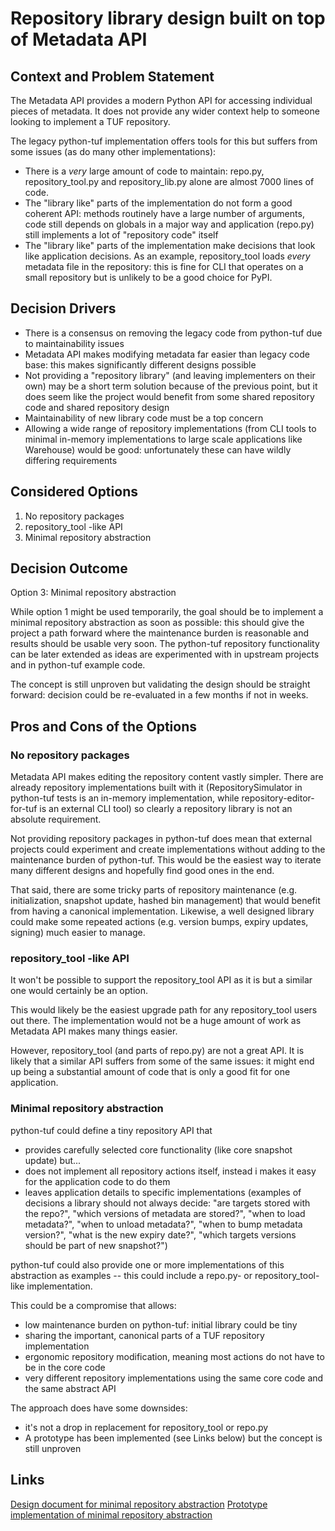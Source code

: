 # Repository library design built on top of Metadata API


## Context and Problem Statement

The Metadata API provides a modern Python API for accessing individual pieces
of metadata. It does not provide any wider context help to someone looking to
implement a TUF repository.

The legacy python-tuf implementation offers tools for this but suffers from
some issues (as do many other implementations):
* There is a _very_ large amount of code to maintain: repo.py,
  repository_tool.py and repository_lib.py alone are almost 7000 lines of code.
* The "library like" parts of the implementation do not form a good coherent
  API: methods routinely have a large number of arguments, code still depends
  on globals in a major way and application (repo.py) still implements a lot of
  "repository code" itself
* The "library like" parts of the implementation make decisions that look like
  application decisions. As an example, repository_tool loads _every_ metadata
  file in the repository: this is fine for CLI that operates on a small
  repository but is unlikely to be a good choice for PyPI.


## Decision Drivers

* There is a consensus on removing the legacy code from python-tuf due to
  maintainability issues
* Metadata API makes modifying metadata far easier than legacy code base: this
  makes significantly different designs possible
* Not providing a "repository library" (and leaving implementers on their own)
  may be a short term solution because of the previous point, but it does seem
  like the project would benefit from some shared repository code and shared
  repository design
* Maintainability of new library code must be a top concern
* Allowing a wide range of repository implementations (from CLI tools to
  minimal in-memory implementations to large scale applications like Warehouse)
  would be good: unfortunately these can have wildly differing requirements


## Considered Options

1. No repository packages
2. repository_tool -like API
3. Minimal repository abstraction


## Decision Outcome

Option 3: Minimal repository abstraction

While option 1 might be used temporarily, the goal should be to implement a
minimal repository abstraction as soon as possible: this should give the
project a path forward where the maintenance burden is reasonable and results
should be usable very soon. The python-tuf repository functionality can be
later extended as ideas are experimented with in upstream projects and in
python-tuf example code.

The concept is still unproven but validating the design should be straight
forward: decision could be re-evaluated in a few months if not in weeks.


## Pros and Cons of the Options

### No repository packages

Metadata API makes editing the repository content vastly simpler. There are
already repository implementations built with it (RepositorySimulator in
python-tuf tests is an in-memory implementation, while
repository-editor-for-tuf is an external CLI tool) so clearly a repository
library is not an absolute requirement.

Not providing repository packages in python-tuf does mean that external
projects could experiment and create implementations without adding to the
maintenance burden of python-tuf. This would be the easiest way to iterate many
different designs and hopefully find good ones in the end.

That said, there are some tricky parts of repository maintenance (e.g.
initialization, snapshot update, hashed bin management) that would benefit from
having a canonical implementation. Likewise, a well designed library could make
some repeated actions (e.g. version bumps, expiry updates, signing) much easier
to manage.

### repository_tool -like API

It won't be possible to support the repository_tool API as it is but a similar
one would certainly be an option.

This would likely be the easiest upgrade path for any repository_tool users out
there. The implementation would not be a huge amount of work as Metadata API
makes many things easier.

However, repository_tool (and parts of repo.py) are not a great API. It is
likely that a similar API suffers from some of the same issues: it might end up
being a substantial amount of code that is only a good fit for one application.

### Minimal repository abstraction

python-tuf could define a tiny repository API that
* provides carefully selected core functionality (like core snapshot update)
  but...
* does not implement all repository actions itself, instead i makes it easy
  for the application code to do them
* leaves application details to specific implementations (examples of decisions
  a library should not always decide: "are targets stored with the repo?",
  "which versions of metadata are stored?", "when to load metadata?", "when to
  unload metadata?", "when to bump metadata version?", "what is the new expiry
  date?", "which targets versions should be part of new snapshot?")

python-tuf could also provide one or more implementations of this abstraction
as examples -- this could include a repo.py- or repository_tool-like
implementation.

This could be a compromise that allows:
* low maintenance burden on python-tuf: initial library could be tiny
* sharing the important, canonical parts of a TUF repository implementation
* ergonomic repository modification, meaning most actions do not have to be in
  the core code
* very different repository implementations using the same core code and the
  same abstract API

The approach does have some downsides:
* it's not a drop in replacement for repository_tool or repo.py
* A prototype has been implemented (see Links below) but the concept is still
  unproven

## Links
[Design document for minimal repository abstraction](https://docs.google.com/document/d/1YY83J4ihztsi1Qv0dJ22EcqND8dT80AGTduwgh0trpY)
[Prototype implementation of minimal repository abstraction](https://github.com/vmware-labs/repository-editor-for-tuf/)
